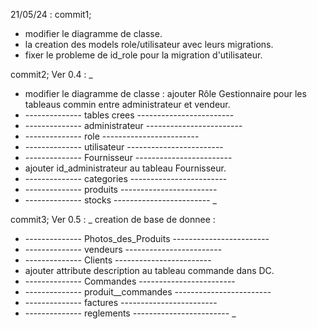 21/05/24 :
commit1;
- modifier le diagramme de classe.
- la creation des models role/utilisateur avec leurs migrations.
- fixer le probleme de id_role pour la migration d'utilisateur.

commit2;
Ver 0.4 : _
- modifier le diagramme de classe : ajouter Rôle Gestionnaire pour les tableaus commin entre administrateur et vendeur.
- -------------- tables crees ------------------------
- -------------- administrateur ------------------------
- -------------- role ------------------------
- -------------- utilisateur ------------------------
- -------------- Fournisseur ------------------------
- ajouter id_administrateur au tableau Fournisseur.
- -------------- categories ------------------------
- -------------- produits ------------------------
- -------------- stocks ------------------------
_

commit3;
Ver 0.5 : _ creation de base de donnee :
- -------------- Photos_des_Produits ------------------------
- -------------- vendeurs ------------------------
- -------------- Clients ------------------------
- ajouter attribute description au tableau commande dans DC.
- -------------- Commandes ------------------------
- -------------- produit__commandes ------------------------
- -------------- factures ------------------------
- -------------- reglements ------------------------
_